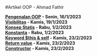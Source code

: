 #Artikel OOP - Ahmad Fathir

**[Pengenalan OOP](https://medium.com/@ahmadfathir0830/pengenalan-oop-cc61f881ea83) - Senin, 16/1/2023**  
**[Visibilitas](https://medium.com/@ahmadfathir0830/visibility-d16b634317e1) - Kamis, 19/1/2023**  
**[Konsep Statis](https://medium.com/@ahmadfathir0830/static-concept-87aaf8b177c3) - Rabu, 1/2/2023**  
**[Konstanta](https://medium.com/@ahmadfathir0830/constant-d0bf83c111a0) - Rabu, 1/2/2023**  
**[Keyword $this & self](https://medium.com/@ahmadfathir0830/keyword-this-and-self-f8b85a533594) - Kamis, 23/2/2023**  
**[Return value](https://medium.com/@ahmadfathir0830/return-value-897cceb8b7da) - Kamis, 23/2/2023**  
**[Constructor](https://medium.com/@ahmadfathir0830/constructor-5f4cd971fcb4) - Kamis, 23/2/2023**  

